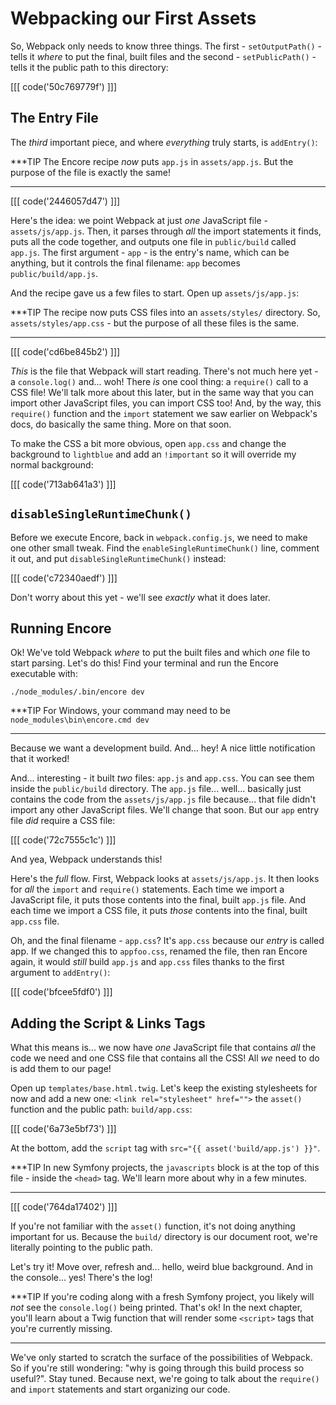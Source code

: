 # Webpacking our First Assets

So, Webpack only needs to know three things. The first - `setOutputPath()` -
tells it *where* to put the final, built files and the second - `setPublicPath()` -
tells it the public path to this directory:

[[[ code('50c769779f') ]]]

## The Entry File

The *third* important piece, and where *everything* truly starts, is `addEntry()`:

***TIP
The Encore recipe *now* puts `app.js` in `assets/app.js`. But
the purpose of the file is exactly the same!
***

[[[ code('2446057d47') ]]]

Here's the idea: we point Webpack at just *one* JavaScript file - `assets/js/app.js`.
Then, it parses through *all* the import statements it finds, puts all the code
together, and outputs one file in `public/build` called `app.js`. The first argument -
`app` - is the entry's name, which can be anything, but it controls the final filename:
`app` becomes `public/build/app.js`.

And the recipe gave us a few files to start. Open up `assets/js/app.js`:

***TIP
The recipe now puts CSS files into an `assets/styles/` directory.
So, `assets/styles/app.css` - but the purpose of all these
files is the same.
***

[[[ code('cd6be845b2') ]]]

*This* is the file that Webpack will start reading. There's not much here yet - a
`console.log()` and... woh! There *is* one cool thing: a `require()` call to a CSS file!
We'll talk more about this later, but in the same way that you can import other JavaScript
files, you can import CSS too! And, by the way, this `require()` function and the
`import` statement we saw earlier on Webpack's docs, do basically the same thing.
More on that soon.

To make the CSS a bit more obvious, open `app.css` and change the background
to `lightblue` and add an `!important` so it will override my normal background:

[[[ code('713ab641a3') ]]]

## `disableSingleRuntimeChunk()`

Before we execute Encore, back in `webpack.config.js`, we need to make one other
small tweak. Find the `enableSingleRuntimeChunk()` line, comment it out, and put
`disableSingleRuntimeChunk()` instead:

[[[ code('c72340aedf') ]]]

Don't worry about this yet - we'll see *exactly* what it does later.

## Running Encore

Ok! We've told Webpack *where* to put the built files and which *one* file to start
parsing. Let's do this! Find your terminal and run the Encore executable with:

```terminal
./node_modules/.bin/encore dev
```

***TIP
For Windows, your command may need to be `node_modules\bin\encore.cmd dev`
***

Because we want a development build. And... hey! A nice little notification that
it worked!

And... interesting - it built *two* files: `app.js` and `app.css`. You can see them
inside the `public/build` directory. The `app.js` file... well... basically just
contains the code from the `assets/js/app.js` file because... that file didn't
import any other JavaScript files. We'll change that soon. But our `app` entry
file *did* require a CSS file:

[[[ code('72c7555c1c') ]]]

And yea, Webpack understands this!

Here's the *full* flow. First, Webpack looks at `assets/js/app.js`. It then looks
for *all* the `import` and `require()` statements. Each time we import a JavaScript
file, it puts those contents into the final, built `app.js` file. And each time we
import a CSS file, it puts *those* contents into the final, built `app.css` file.

Oh, and the final filename - `app.css`? It's `app.css` because our *entry* is called
app. If we changed this to `appfoo.css`, renamed the file, then ran Encore again,
it would *still* build `app.js` and `app.css` files thanks to the first argument
to `addEntry()`:

[[[ code('bfcee5fdf0') ]]]

## Adding the Script & Links Tags

What this means is... we now have *one* JavaScript file that contains *all*
the code we need and one CSS file that contains all the CSS! All *we* need to do
is add them to our page!

Open up `templates/base.html.twig`. Let's keep the existing stylesheets for now
and add a new one: `<link rel="stylesheet" href="">` the `asset()` function
and the public path: `build/app.css`:

[[[ code('6a73e5bf73') ]]]

At the bottom, add the `script` tag with `src="{{ asset('build/app.js') }}"`.

***TIP
In new Symfony projects, the `javascripts` block is at the top of this file - inside the `<head>` tag.
We'll learn more about why in a few minutes.
***

[[[ code('764da17402') ]]]

If you're not familiar with the `asset()` function, it's not doing anything important
for us. Because the `build/` directory is our document root, we're literally pointing
to the public path.

Let's try it! Move over, refresh and... hello, weird blue background. And in the
console... yes! There's the log!

***TIP
If you're coding along with a fresh Symfony project, you likely will *not* see
the `console.log()` being printed. That's ok! In the next chapter, you'll learn
about a Twig function that will render some `<script>` tags that you're
currently missing.
***

We've only started to scratch the surface of the possibilities of Webpack. So if
you're still wondering: "why is going through this build process so useful?". Stay
tuned. Because next, we're going to talk about the `require()` and `import` statements
and start organizing our code.
